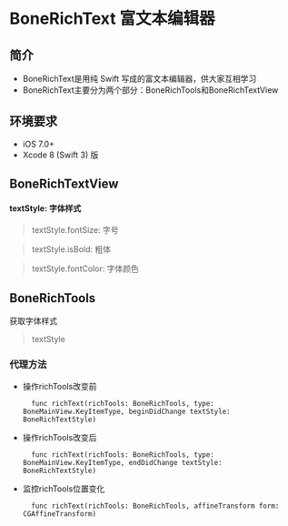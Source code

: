 # BoneRichText 富文本编辑器
## 简介

* BoneRichText是用纯 Swift 写成的富文本编辑器，供大家互相学习
* BoneRichText主要分为两个部分：BoneRichTools和BoneRichTextView

## 环境要求

* iOS 7.0+
* Xcode 8 (Swift 3) 版

## BoneRichTextView

#### textStyle: 字体样式

> textStyle.fontSize: 字号

> textStyle.isBold: 粗体

> textStyle.fontColor: 字体颜色

## BoneRichTools

获取字体样式
> textStyle

### 代理方法

* 操作richTools改变前
	
		func richText(richTools: BoneRichTools, type: BoneMainView.KeyItemType, beginDidChange textStyle: BoneRichTextStyle)

* 操作richTools改变后
		
		func richText(richTools: BoneRichTools, type: BoneMainView.KeyItemType, endDidChange textStyle: BoneRichTextStyle)
    
* 监控richTools位置变化    
    
		func richText(richTools: BoneRichTools, affineTransform form: CGAffineTransform)
   
   
   